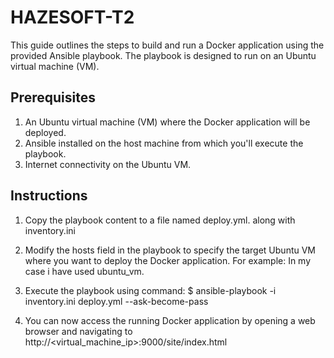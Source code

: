 
# HAZESOFT-T2

This guide outlines the steps to build and run a Docker application using the provided Ansible playbook. The playbook is designed to run on an Ubuntu virtual machine (VM).

## Prerequisites
1. An Ubuntu virtual machine (VM) where the Docker application will be deployed.
2. Ansible installed on the host machine from which you'll execute the playbook.
3. Internet connectivity on the Ubuntu VM.

## Instructions
1. Copy the playbook content to a file named deploy.yml. along with inventory.ini

2. Modify the hosts field in the playbook to specify the target Ubuntu VM where you want to deploy the Docker application. For example: In my case i have used ubuntu_vm.
3. Execute the playbook using  command: $ ansible-playbook -i inventory.ini deploy.yml --ask-become-pass
4. You can now access the running Docker application by opening a web browser and navigating to http://<virtual_machine_ip>:9000/site/index.html

